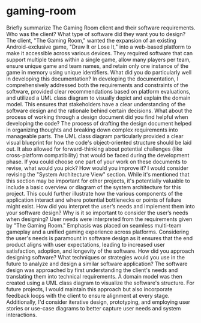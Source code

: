 # gaming-room
Briefly summarize The Gaming Room client and their software requirements. Who was the client? What type of software did they want you to design?
The client, "The Gaming Room," wanted the expansion of an existing Android-exclusive game, "Draw It or Lose It," into a web-based platform to make it accessible across various devices. They required software that can support multiple teams within a single game, allow many players per team, ensure unique game and team names, and retain only one instance of the game in memory using unique identifiers.
What did you do particularly well in developing this documentation?
In developing the documentation, I comprehensively addressed both the requirements and constraints of the software, provided clear recommendations based on platform evaluations, and utilized a UML class diagram to visually depict and explain the domain model. This ensures that stakeholders have a clear understanding of the software design and the rationale behind certain decisions.
What about the process of working through a design document did you find helpful when developing the code?
The process of drafting the design document helped in organizing thoughts and breaking down complex requirements into manageable parts. The UML class diagram particularly provided a clear visual blueprint for how the code's object-oriented structure should be laid out. It also allowed for forward-thinking about potential challenges (like cross-platform compatibility) that would be faced during the development phase.
If you could choose one part of your work on these documents to revise, what would you pick? How would you improve it?
I would consider revising the "System Architecture View" section. While it's mentioned that this section may be important for other projects, it's potentially valuable to include a basic overview or diagram of the system architecture for this project. This could further illustrate how the various components of the application interact and where potential bottlenecks or points of failure might exist.
How did you interpret the user’s needs and implement them into your software design? Why is it so important to consider the user’s needs when designing?
User needs were interpreted from the requirements given by "The Gaming Room." Emphasis was placed on seamless multi-team gameplay and a unified gaming experience across platforms. Considering the user's needs is paramount in software design as it ensures that the end product aligns with user expectations, leading to increased user satisfaction, adoption, and longevity of the software.
How did you approach designing software? What techniques or strategies would you use in the future to analyze and design a similar software application?
The software design was approached by first understanding the client's needs and translating them into technical requirements. A domain model was then created using a UML class diagram to visualize the software's structure. For future projects, I would maintain this approach but also incorporate feedback loops with the client to ensure alignment at every stage. Additionally, I'd consider iterative design, prototyping, and employing user stories or use-case diagrams to better capture user needs and system interactions.
